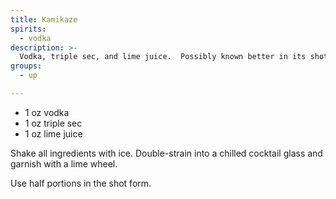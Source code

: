 ```yaml
---
title: Kamikaze
spirits:
  - vodka
description: >-
  Vodka, triple sec, and lime juice.  Possibly known better in its shot form.
groups:
  - up

---
```


- 1 oz vodka
- 1 oz triple sec
- 1 oz lime juice

Shake all ingredients with ice.  Double-strain into
a chilled cocktail glass and garnish with a lime wheel.

Use half portions in the shot form.